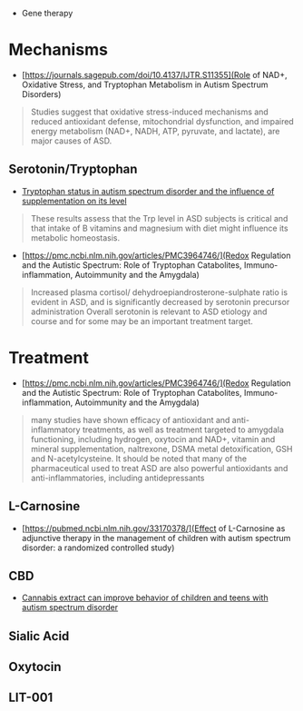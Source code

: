 - Gene therapy

# Mechanisms
- [https://journals.sagepub.com/doi/10.4137/IJTR.S11355](Role of NAD+, Oxidative Stress, and Tryptophan Metabolism in Autism Spectrum Disorders)
> Studies suggest that oxidative stress-induced mechanisms and reduced antioxidant defense, mitochondrial dysfunction, and impaired energy metabolism (NAD+, NADH, ATP, pyruvate, and lactate), are major causes of ASD.

## Serotonin/Tryptophan
- [Tryptophan status in autism spectrum disorder and the influence of supplementation on its level](https://link.springer.com/article/10.1007/s11011-017-0045-x)
> These results assess that the Trp level in ASD subjects is critical and that intake of B vitamins and magnesium with diet might influence its metabolic homeostasis.

- [https://pmc.ncbi.nlm.nih.gov/articles/PMC3964746/](Redox Regulation and the Autistic Spectrum: Role of Tryptophan Catabolites, Immuno-inflammation, Autoimmunity and the Amygdala)
> Increased plasma cortisol/ dehydroepiandrosterone-sulphate ratio is evident in ASD, and is significantly decreased by serotonin precursor administration
> Overall serotonin is relevant to ASD etiology and course and for some may be an important treatment target.

# Treatment
- [https://pmc.ncbi.nlm.nih.gov/articles/PMC3964746/](Redox Regulation and the Autistic Spectrum: Role of Tryptophan Catabolites, Immuno-inflammation, Autoimmunity and the Amygdala)
> many studies have shown efficacy of antioxidant and anti-inflammatory treatments, as well as treatment targeted to amygdala functioning, including hydrogen, oxytocin and NAD+, vitamin and mineral supplementation, naltrexone, DSMA metal detoxification, GSH and N-acetylcysteine. It should be noted that many of the pharmaceutical used to treat ASD are also powerful antioxidants and anti-inflammatories, including antidepressants

## L-Carnosine
- [https://pubmed.ncbi.nlm.nih.gov/33170378/](Effect of L-Carnosine as adjunctive therapy in the management of children with autism spectrum disorder: a randomized controlled study)

## CBD
- [Cannabis extract can improve behavior of children and teens with autism spectrum disorder](https://www.news-medical.net/news/20250408/Cannabis-extract-can-improve-behavior-of-children-and-teens-with-autism-spectrum-disorder.aspx)

## Sialic Acid

## Oxytocin

## LIT-001